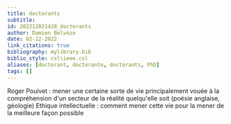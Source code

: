 ```yaml
---
title: doctorants
subtitle:
id: 202212021428_doctorants
author: Damien Belvèze
date: 02-12-2022
link_citations: true
bibliography: mylibrary.bib
biblio_style: csl\ieee.csl
aliases: [doctorant, doctorante, doctorants, PhD]
tags: []
---
```


Roger Pouivet : mener une certaine sorte de vie principalement vouée à la compréhension d'un secteur de la réalité quelqu'elle soit (poésie anglaise, géologie)
Ethique intellectuelle : comment mener cette vie pour la mener de la meilleure façon possible




